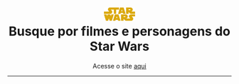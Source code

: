<h1 align="center">
  <img src="./src/assets/imgs/logo.png" alt="Star Wars" width="70">
<br>
Busque por filmes e personagens do Star Wars
</h1>
<p align="center">
  Acesse o site <a href=""> aqui </a>
</p>
<hr />